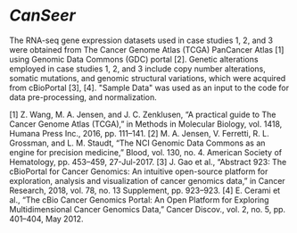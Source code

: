 # *CanSeer*

The RNA-seq gene expression datasets used in case studies 1, 2, and 3 were obtained from The Cancer Genome Atlas (TCGA) PanCancer Atlas [1] using Genomic Data Commons (GDC) portal [2].
Genetic alterations employed in case studies 1, 2, and 3 include copy number alterations, somatic mutations, and genomic structural variations, which were acquired from cBioPortal [3], [4].
"Sample Data" was used as an input to the code for data pre-processing, and normalization.

[1]	Z. Wang, M. A. Jensen, and J. C. Zenklusen, “A practical guide to The Cancer Genome Atlas (TCGA),” in Methods in Molecular Biology, vol. 1418, Humana Press Inc., 2016, pp. 111–141.
[2]	M. A. Jensen, V. Ferretti, R. L. Grossman, and L. M. Staudt, “The NCI Genomic Data Commons as an engine for precision medicine,” Blood, vol. 130, no. 4. American Society of Hematology, pp. 453–459, 27-Jul-2017.
[3]	J. Gao et al., “Abstract 923: The cBioPortal for Cancer Genomics: An intuitive open-source platform for exploration, analysis and visualization of cancer genomics data,” in Cancer Research, 2018, vol. 78, no. 13 Supplement, pp. 923–923.
[4]	E. Cerami et al., “The cBio Cancer Genomics Portal: An Open Platform for Exploring Multidimensional Cancer Genomics Data,” Cancer Discov., vol. 2, no. 5, pp. 401–404, May 2012.
